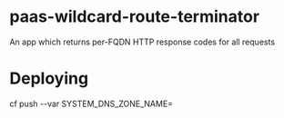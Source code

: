 # paas-wildcard-route-terminator

An app which returns per-FQDN HTTP response codes for all requests

# Deploying

cf push --var SYSTEM_DNS_ZONE_NAME=<your-system-domain>
